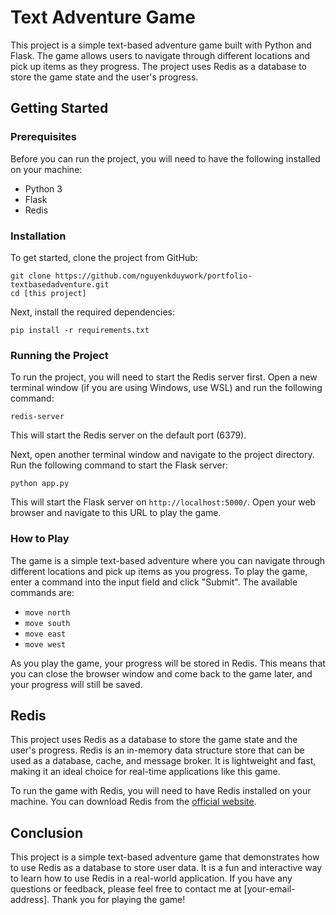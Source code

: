 <h1>Text Adventure Game</h1>

<p>This project is a simple text-based adventure game built with Python and Flask.
The game allows users to navigate through different locations and pick up items as
they progress. The project uses Redis as a database to store the game state and the user's progress.</p>

<h2>Getting Started</h2>

<h3>Prerequisites</h3>

<p>Before you can run the project, you will need to have the following installed on your machine:</p>

<ul><li>Python 3</li><li>Flask</li><li>Redis</li></ul>

<h3>Installation</h3>

<p>To get started, clone the project from GitHub:</p>

<pre><code>git clone https://github.com/nguyenkduywork/portfolio-textbasedadventure.git </code>
<code>cd [this project]</code></pre>

<p>Next, install the required dependencies:</p>

<pre><code>pip install -r requirements.txt</code></pre>

<h3>Running the Project</h3>

<p>To run the project, you will need to start the Redis server first. Open a new terminal window (if you are using Windows, use WSL) and run the following command:</p>

<pre><code>redis-server</code></pre>

<p>This will start the Redis server on the default port (6379).</p>

<p>Next, open another terminal window and navigate to the project directory. Run the following command to start the Flask server:</p>

<code>python app.py</code>

<p>This will start the Flask server on <code>http://localhost:5000/</code>. Open your web browser and navigate to this URL to play the game.</p>

<h3>How to Play</h3>

<p>The game is a simple text-based adventure where you can navigate through different locations and pick up items as you progress. To play the game, enter a command into the input field and click "Submit". The available commands are:</p>

<ul>
    <li>
        <code>move north</code>
    </li>
    <li>
        <code>move south</code>
    </li>
    <li>
        <code>move east</code>
    </li>
    <li>
        <code>move west</code>
    </li>
</ul>

<p>As you play the game, your progress will be stored in Redis. This means that you can close the browser window and come back to the game later, and your progress will still be saved.</p>

<h2>Redis</h2>

<p>This project uses Redis as a database to store the game state and the user's progress. Redis is an in-memory data structure store that can be used as a database, cache, and message broker. It is lightweight and fast, making it an ideal choice for real-time applications like this game.</p>

<p>To run the game with Redis, you will need to have Redis installed on your machine. You can download Redis from the <a href="https://redis.io/download" target="_new">official website</a>.</p>

<h2>Conclusion</h2>

<p>This project is a simple text-based adventure game that demonstrates how to use Redis as a database to store user data. It is a fun and interactive way to learn how to use Redis in a real-world application. If you have any questions or feedback, please feel free to contact me at [your-email-address]. Thank you for playing the game!</p>
